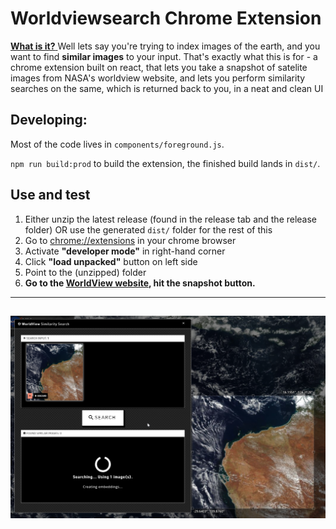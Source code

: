 ﻿# Worldviewsearch Chrome Extension
 
<ins> **What is it?** </ins>
Well lets say you're trying to index images of the earth, and you want to find **similar images** to your input. That's exactly what this is for - a chrome extension built on react, that lets you take a snapshot of satelite images from NASA's worldview website, and lets you perform similarity searches on the same, which is returned back to you, in a neat and clean UI

## Developing:

Most of the code lives in `components/foreground.js`.

`npm run build:prod` to build the extension, the finished build lands in `dist/`.


## Use and test

1. Either unzip the latest release (found in the release tab and the release folder) OR use the generated `dist/` folder for the rest of this
2. Go to [chrome://extensions](chrome://extensions) in your chrome browser
3. Activate **"developer mode"** in right-hand corner
4. Click **"load unpacked"** button on left side
5. Point to the (unzipped) folder
6. **Go to the [WorldView website](https://worldview.earthdata.nasa.gov/), hit the snapshot button.**

-------------
![Demo image of WorldView Similarity Search](assets/world_view_snap.png?raw=true "WorldView Similarity Search")
------------
